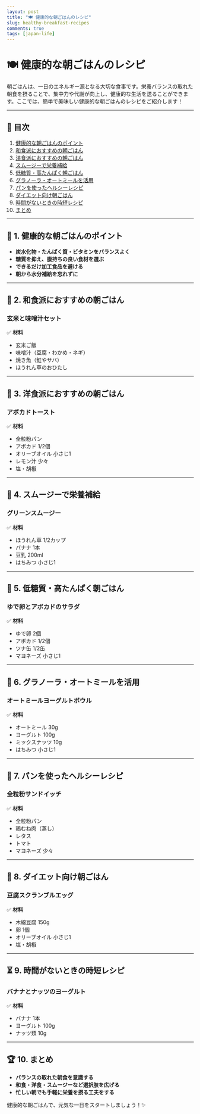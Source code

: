 ```yaml
---
layout: post
title: "🍽️ 健康的な朝ごはんのレシピ"
slug: healthy-breakfast-recipes
comments: true
tags: [japan-life]
---
```


# 🍽️ 健康的な朝ごはんのレシピ

朝ごはんは、一日のエネルギー源となる大切な食事です。栄養バランスの取れた朝食を摂ることで、集中力や代謝が向上し、健康的な生活を送ることができます。ここでは、簡単で美味しい健康的な朝ごはんのレシピをご紹介します！

---

## 📌 目次
1. [健康的な朝ごはんのポイント](#-健康的な朝ごはんのポイント)
2. [和食派におすすめの朝ごはん](#-和食派におすすめの朝ごはん)
3. [洋食派におすすめの朝ごはん](#-洋食派におすすめの朝ごはん)
4. [スムージーで栄養補給](#-スムージーで栄養補給)
5. [低糖質・高たんぱく朝ごはん](#-低糖質高たんぱく朝ごはん)
6. [グラノーラ・オートミールを活用](#-グラノーラオートミールを活用)
7. [パンを使ったヘルシーレシピ](#-パンを使ったヘルシーレシピ)
8. [ダイエット向け朝ごはん](#-ダイエット向け朝ごはん)
9. [時間がないときの時短レシピ](#-時間がないときの時短レシピ)
10. [まとめ](#-まとめ)

---

## 🍎 1. 健康的な朝ごはんのポイント

- **炭水化物・たんぱく質・ビタミンをバランスよく**
- **糖質を抑え、腹持ちの良い食材を選ぶ**
- **できるだけ加工食品を避ける**
- **朝から水分補給を忘れずに**

---

## 🍙 2. 和食派におすすめの朝ごはん

### 玄米と味噌汁セット
✅ **材料**
- 玄米ご飯
- 味噌汁（豆腐・わかめ・ネギ）
- 焼き魚（鮭やサバ）
- ほうれん草のおひたし

---

## 🍞 3. 洋食派におすすめの朝ごはん

### アボカドトースト
✅ **材料**
- 全粒粉パン
- アボカド 1/2個
- オリーブオイル 小さじ1
- レモン汁 少々
- 塩・胡椒

---

## 🥤 4. スムージーで栄養補給

### グリーンスムージー
✅ **材料**
- ほうれん草 1/2カップ
- バナナ 1本
- 豆乳 200ml
- はちみつ 小さじ1

---

## 🥚 5. 低糖質・高たんぱく朝ごはん

### ゆで卵とアボカドのサラダ
✅ **材料**
- ゆで卵 2個
- アボカド 1/2個
- ツナ缶 1/2缶
- マヨネーズ 小さじ1

---

## 🥣 6. グラノーラ・オートミールを活用

### オートミールヨーグルトボウル
✅ **材料**
- オートミール 30g
- ヨーグルト 100g
- ミックスナッツ 10g
- はちみつ 小さじ1

---

## 🥪 7. パンを使ったヘルシーレシピ

### 全粒粉サンドイッチ
✅ **材料**
- 全粒粉パン
- 鶏むね肉（蒸し）
- レタス
- トマト
- マヨネーズ 少々

---

## 🥗 8. ダイエット向け朝ごはん

### 豆腐スクランブルエッグ
✅ **材料**
- 木綿豆腐 150g
- 卵 1個
- オリーブオイル 小さじ1
- 塩・胡椒

---

## ⏳ 9. 時間がないときの時短レシピ

### バナナとナッツのヨーグルト
✅ **材料**
- バナナ 1本
- ヨーグルト 100g
- ナッツ類 10g

---

## 🏆 10. まとめ

- **バランスの取れた朝食を意識する**
- **和食・洋食・スムージーなど選択肢を広げる**
- **忙しい朝でも手軽に栄養を摂る工夫をする**

健康的な朝ごはんで、元気な一日をスタートしましょう！✨

